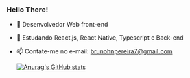 ### Hello There! 


- 🔭 Desenvolvedor Web front-end
- 🌱 Estudando React.js, React Native, Typescript e Back-end
- 📫 Contate-me no e-mail: brunohnpereira7@gmail.com

  <div>
    <a href="https://github.com/BrunoX8></a>
  </div>

  [![Anurag's GitHub stats](https://github-readme-stats.vercel.app/api?username=BrunoX8)](https://github.com/anuraghazra/github-readme-stats)
